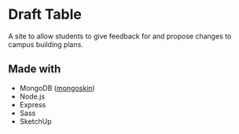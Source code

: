 # Draft Table
A site to allow students to give feedback for and propose changes to campus building plans.

## Made with
* MongoDB ([mongoskin](https://github.com/kissjs/node-mongoskin))
* Node.js
* Express
* Sass
* SketchUp
